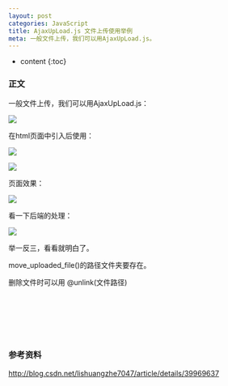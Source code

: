```yaml
---
layout: post
categories: JavaScript
title: AjaxUpLoad.js 文件上传使用举例
meta: 一般文件上传，我们可以用AjaxUpLoad.js。
---
```


* content
{:toc}

### 正文

一般文件上传，我们可以用AjaxUpLoad.js：

![]({{site.baseurl}}/images/20210415/20210415105120.jpeg)

在html页面中引入后使用：

![]({{site.baseurl}}/images/20210415/20210415105122.jpeg)

![]({{site.baseurl}}/images/20210415/20210415105124.jpeg)

页面效果：

![]({{site.baseurl}}/images/20210415/20210415105126.jpeg)

看一下后端的处理：

![]({{site.baseurl}}/images/20210415/20210415105128.jpeg)

举一反三，看看就明白了。

move_uploaded_file()的路径文件夹要存在。

删除文件时可以用 @unlink(文件路径)


<br/><br/><br/><br/><br/>
### 参考资料

<http://blog.csdn.net/lishuangzhe7047/article/details/39969637>
